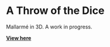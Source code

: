 # A Throw of the Dice

Mallarmé in 3D. A work in progress.

[**View here**](https://baffalop.github.io/mallarme/dist/)
